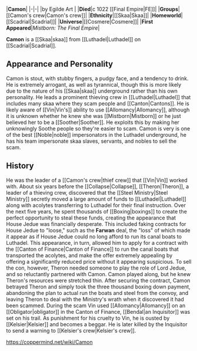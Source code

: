 |**Camon**|
|-|-|
|by  Egilde Art |
|**Died**|c 1022 [[Final Empire\|FE]]|
|**Groups**|[[Camon's crew\|Camon's crew]]|
|**Ethnicity**|[[Skaa\|Skaa]]|
|**Homeworld**|[[Scadrial\|Scadrial]]|
|**Universe**|[[Cosmere\|Cosmere]]|
|**First Appeared**|*Mistborn: The Final Empire*|

**Camon** is a [[Skaa\|skaa]] from [[Luthadel\|Luthadel]] on [[Scadrial\|Scadrial]].

## Appearance and Personality
Camon is stout, with stubby fingers, a pudgy face, and a tendency to drink. He is extremely arrogant, as well as tyrannical, though this is more likely due to the nature of his [[Skaa\|skaa]] underground rather than his own personality. He leads a prominent thieving crew in [[Luthadel\|Luthadel]] that includes many skaa where they scam people and [[Canton\|Cantons]]. He is likely aware of [[Vin\|Vin's]] ability to use [[Allomancy\|Allomancy]], although it is unknown whether he knew she was [[Mistborn\|Mistborn]] or he just believed her to be a [[Soother\|Soother]]. He exploits this by making her unknowingly Soothe people so they're easier to scam.
Camon is very is one of the best [[Noble\|noble]] impersonators in the Luthadel underground, he has his team impersonate skaa slaves, servants, and nobles to sell the scam.

## History
He was the leader of a [[Camon's crew\|thief crew]] that [[Vin\|Vin]] worked with.
About six years before the [[Collapse\|Collapse]], [[Theron\|Theron]], a leader of a thieving crew, discovered that the [[Steel Ministry\|Steel Ministry]] secretly moved a large amount of funds to [[Luthadel\|Luthadel]] along with acolytes transferring to Luthadel for their final instruction. Over the next five years, he spent thousands of [[Boxing\|boxings]] to create the perfect opportunity to steal these funds, creating the appearance that House Jedue was financially desperate. This included faking contracts for House Jedue to "loose," such as the **Farwan** deal, the "loss" of which made it appear as if House Jedue could no long afford to run its canal boats to Luthadel. This appearance, in turn, allowed him to apply for a contract with the [[Canton of Finance\|Canton of Finance]] to run the canal boats that transported the acolytes, and make the offer extremely appealing by offering a significantly reduced price without it appearing suspicious.
To sell the con, however, Theron needed someone to play the role of Lord Jedue, and so reluctantly partnered with Camon. Camon played along, but he knew Theron's resources were stretched thin. After securing the contract, Camon betrayed Theron and simply took the three thousand boxing down payment, abandoning the plan to actual run the boats and steel from the convoy, and leaving Theron to deal with the Ministry's wrath when it discovered it had been scammed.
During the scam Vin used [[Allomancy\|Allomancy]] on an [[Obligator\|obligator]] in the Canton of Finance, [[Bendal\|an Inquisitor]] was set on his trail. As punishment for his cruelty to Vin, he is ousted by [[Kelsier\|Kelsier]] and becomes a beggar. He is later killed by the Inquisitor to send a warning to [[Kelsier's crew\|Kelsier's crew]].



https://coppermind.net/wiki/Camon